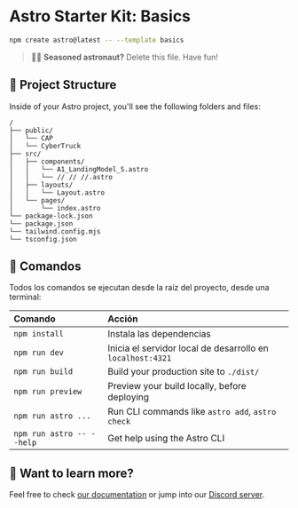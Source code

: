 # Astro Starter Kit: Basics

```sh
npm create astro@latest -- --template basics
```


> 🧑‍🚀 **Seasoned astronaut?** Delete this file. Have fun!



## 🚀 Project Structure

Inside of your Astro project, you'll see the following folders and files:

```text
/
├── public/
│   └── CAP
│   └── CyberTruck
├── src/
│   ├── components/
│   │   └── A1_LandingModel_S.astro
│   │   └── // // //.astro
│   ├── layouts/
│   │   └── Layout.astro
│   └── pages/
│       └── index.astro
└── package-lock.json
└── package.json
└── tailwind.config.mjs
└── tsconfig.json

```
## 🧞 Comandos

Todos los comandos se ejecutan desde la raíz del proyecto, desde una terminal:

| Comando                   | Acción                                                          |
| :------------------------ | :-------------------------------------------------------------- |
| `npm install`             | Instala las dependencias                                        |
| `npm run dev`             | Inicia el servidor local de desarrollo en `localhost:4321`      |
| `npm run build`           | Build your production site to `./dist/`                         |
| `npm run preview`         | Preview your build locally, before deploying                    |
| `npm run astro ...`       | Run CLI commands like `astro add`, `astro check`                |
| `npm run astro -- --help` | Get help using the Astro CLI                                    |

## 👀 Want to learn more?

Feel free to check [our documentation](https://docs.astro.build) or jump into our [Discord server](https://astro.build/chat).
